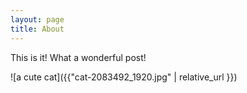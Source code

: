 ```yaml
---
layout: page
title: About
---
```


This is it!
What a wonderful post!

![a cute cat]({{"cat-2083492_1920.jpg" | relative_url }})
